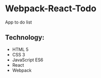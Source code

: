 # Webpack-React-Todo

App to do list

## Technology:
* HTML 5
* CSS 3
* JavaScript ES6
* React
* Webpack
